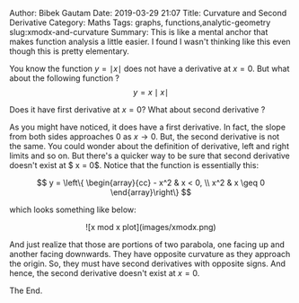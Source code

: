 Author: Bibek Gautam
Date: 2019-03-29 21:07
Title: Curvature and Second Derivative
Category: Maths
Tags: graphs, functions,analytic-geometry
slug:xmodx-and-curvature
Summary: This is like a mental anchor that makes function analysis a little easier. I found I wasn't thinking like this even though this is pretty elementary.

You know the function $y = \mid x \mid$ does not have a derivative at $x = 0$.
But what about the following function ?
$$  y  = x \mid x \mid $$

Does it have first derivative at $x = 0$? What about second derivative ?

As you might have noticed, it does have a first derivative. In fact, the slope from
both sides approaches $0$ as $x\to 0$. But, the second derivative is
not the same. You could wonder about the definition of derivative, left and
right limits and so on. But there's a quicker way to be sure that second derivative
doesn't exist at $ x = 0$. Notice that the function is essentially this:

$$ y = \left\{
  \begin{array}{cc}
    - x^2 & x <  0, \\
    x^2 & x \geq 0
  \end{array}\right\}
$$

which looks something like below: 
<div style="text-align:center">
![x mod x plot](images/xmodx.png)
</div>

And just realize that those are portions of two parabola, one facing up and
another facing downwards. They have opposite curvature as they approach the origin.
So, they must have second derivatives with opposite signs. And hence, the second derivative doesn't exist at
$x=0$.

The End.

